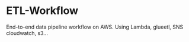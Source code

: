 # ETL-Workflow
End-to-end data pipeline workflow on AWS. Using Lambda, glueetl, SNS cloudwatch, s3...
